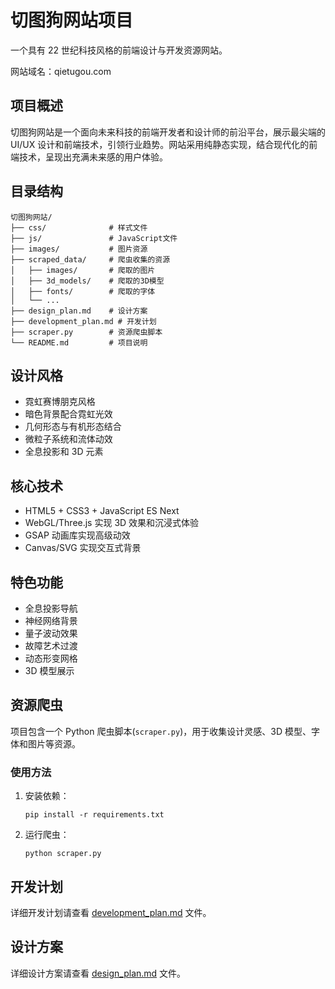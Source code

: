 # 切图狗网站项目

一个具有 22 世纪科技风格的前端设计与开发资源网站。

网站域名：qietugou.com

## 项目概述

切图狗网站是一个面向未来科技的前端开发者和设计师的前沿平台，展示最尖端的 UI/UX 设计和前端技术，引领行业趋势。网站采用纯静态实现，结合现代化的前端技术，呈现出充满未来感的用户体验。

## 目录结构

```
切图狗网站/
├── css/              # 样式文件
├── js/               # JavaScript文件
├── images/           # 图片资源
├── scraped_data/     # 爬虫收集的资源
│   ├── images/       # 爬取的图片
│   ├── 3d_models/    # 爬取的3D模型
│   ├── fonts/        # 爬取的字体
│   └── ...
├── design_plan.md    # 设计方案
├── development_plan.md # 开发计划
├── scraper.py        # 资源爬虫脚本
└── README.md         # 项目说明
```

## 设计风格

- 霓虹赛博朋克风格
- 暗色背景配合霓虹光效
- 几何形态与有机形态结合
- 微粒子系统和流体动效
- 全息投影和 3D 元素

## 核心技术

- HTML5 + CSS3 + JavaScript ES Next
- WebGL/Three.js 实现 3D 效果和沉浸式体验
- GSAP 动画库实现高级动效
- Canvas/SVG 实现交互式背景

## 特色功能

- 全息投影导航
- 神经网络背景
- 量子波动效果
- 故障艺术过渡
- 动态形变网格
- 3D 模型展示

## 资源爬虫

项目包含一个 Python 爬虫脚本(`scraper.py`)，用于收集设计灵感、3D 模型、字体和图片等资源。

### 使用方法

1. 安装依赖：

   ```
   pip install -r requirements.txt
   ```

2. 运行爬虫：
   ```
   python scraper.py
   ```

## 开发计划

详细开发计划请查看 [development_plan.md](development_plan.md) 文件。

## 设计方案

详细设计方案请查看 [design_plan.md](design_plan.md) 文件。
